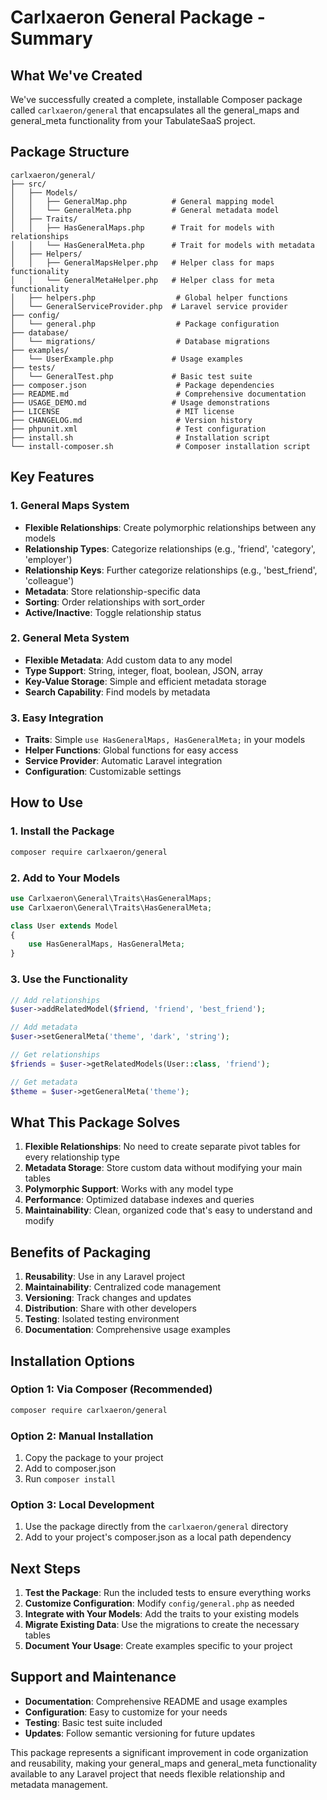 # Carlxaeron General Package - Summary

## What We've Created

We've successfully created a complete, installable Composer package called `carlxaeron/general` that encapsulates all the general_maps and general_meta functionality from your TabulateSaaS project.

## Package Structure

```
carlxaeron/general/
├── src/
│   ├── Models/
│   │   ├── GeneralMap.php          # General mapping model
│   │   └── GeneralMeta.php         # General metadata model
│   ├── Traits/
│   │   ├── HasGeneralMaps.php      # Trait for models with relationships
│   │   └── HasGeneralMeta.php      # Trait for models with metadata
│   ├── Helpers/
│   │   ├── GeneralMapsHelper.php   # Helper class for maps functionality
│   │   └── GeneralMetaHelper.php   # Helper class for meta functionality
│   ├── helpers.php                  # Global helper functions
│   └── GeneralServiceProvider.php  # Laravel service provider
├── config/
│   └── general.php                  # Package configuration
├── database/
│   └── migrations/                  # Database migrations
├── examples/
│   └── UserExample.php             # Usage examples
├── tests/
│   └── GeneralTest.php             # Basic test suite
├── composer.json                    # Package dependencies
├── README.md                        # Comprehensive documentation
├── USAGE_DEMO.md                   # Usage demonstrations
├── LICENSE                          # MIT license
├── CHANGELOG.md                     # Version history
├── phpunit.xml                      # Test configuration
├── install.sh                       # Installation script
└── install-composer.sh              # Composer installation script
```

## Key Features

### 1. General Maps System
- **Flexible Relationships**: Create polymorphic relationships between any models
- **Relationship Types**: Categorize relationships (e.g., 'friend', 'category', 'employer')
- **Relationship Keys**: Further categorize relationships (e.g., 'best_friend', 'colleague')
- **Metadata**: Store relationship-specific data
- **Sorting**: Order relationships with sort_order
- **Active/Inactive**: Toggle relationship status

### 2. General Meta System
- **Flexible Metadata**: Add custom data to any model
- **Type Support**: String, integer, float, boolean, JSON, array
- **Key-Value Storage**: Simple and efficient metadata storage
- **Search Capability**: Find models by metadata

### 3. Easy Integration
- **Traits**: Simple `use HasGeneralMaps, HasGeneralMeta;` in your models
- **Helper Functions**: Global functions for easy access
- **Service Provider**: Automatic Laravel integration
- **Configuration**: Customizable settings

## How to Use

### 1. Install the Package
```bash
composer require carlxaeron/general
```

### 2. Add to Your Models
```php
use Carlxaeron\General\Traits\HasGeneralMaps;
use Carlxaeron\General\Traits\HasGeneralMeta;

class User extends Model
{
    use HasGeneralMaps, HasGeneralMeta;
}
```

### 3. Use the Functionality
```php
// Add relationships
$user->addRelatedModel($friend, 'friend', 'best_friend');

// Add metadata
$user->setGeneralMeta('theme', 'dark', 'string');

// Get relationships
$friends = $user->getRelatedModels(User::class, 'friend');

// Get metadata
$theme = $user->getGeneralMeta('theme');
```

## What This Package Solves

1. **Flexible Relationships**: No need to create separate pivot tables for every relationship type
2. **Metadata Storage**: Store custom data without modifying your main tables
3. **Polymorphic Support**: Works with any model type
4. **Performance**: Optimized database indexes and queries
5. **Maintainability**: Clean, organized code that's easy to understand and modify

## Benefits of Packaging

1. **Reusability**: Use in any Laravel project
2. **Maintainability**: Centralized code management
3. **Versioning**: Track changes and updates
4. **Distribution**: Share with other developers
5. **Testing**: Isolated testing environment
6. **Documentation**: Comprehensive usage examples

## Installation Options

### Option 1: Via Composer (Recommended)
```bash
composer require carlxaeron/general
```

### Option 2: Manual Installation
1. Copy the package to your project
2. Add to composer.json
3. Run `composer install`

### Option 3: Local Development
1. Use the package directly from the `carlxaeron/general` directory
2. Add to your project's composer.json as a local path dependency

## Next Steps

1. **Test the Package**: Run the included tests to ensure everything works
2. **Customize Configuration**: Modify `config/general.php` as needed
3. **Integrate with Your Models**: Add the traits to your existing models
4. **Migrate Existing Data**: Use the migrations to create the necessary tables
5. **Document Your Usage**: Create examples specific to your project

## Support and Maintenance

- **Documentation**: Comprehensive README and usage examples
- **Configuration**: Easy to customize for your needs
- **Testing**: Basic test suite included
- **Updates**: Follow semantic versioning for future updates

This package represents a significant improvement in code organization and reusability, making your general_maps and general_meta functionality available to any Laravel project that needs flexible relationship and metadata management.
